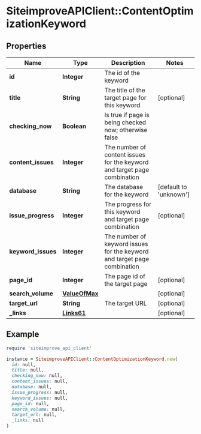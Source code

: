 # SiteimproveAPIClient::ContentOptimizationKeyword

## Properties

| Name | Type | Description | Notes |
| ---- | ---- | ----------- | ----- |
| **id** | **Integer** | The id of the keyword |  |
| **title** | **String** | The title of the target page for this keyword | [optional] |
| **checking_now** | **Boolean** | Is true if page is being checked now; otherwise false |  |
| **content_issues** | **Integer** | The number of content issues for the keyword and target page combination |  |
| **database** | **String** | The database for the keyword | [default to &#39;unknown&#39;] |
| **issue_progress** | **Integer** | The progress for this keyword and target page combination | [optional] |
| **keyword_issues** | **Integer** | The number of keyword issues for the keyword and target page combination |  |
| **page_id** | **Integer** | The page id of the target page | [optional] |
| **search_volume** | [**ValueOfMax**](ValueOfMax.md) |  | [optional] |
| **target_url** | **String** | The target URL | [optional] |
| **_links** | [**Links61**](Links61.md) |  | [optional] |

## Example

```ruby
require 'siteimprove_api_client'

instance = SiteimproveAPIClient::ContentOptimizationKeyword.new(
  id: null,
  title: null,
  checking_now: null,
  content_issues: null,
  database: null,
  issue_progress: null,
  keyword_issues: null,
  page_id: null,
  search_volume: null,
  target_url: null,
  _links: null
)
```

